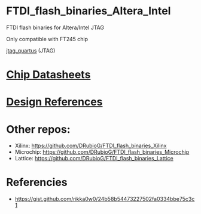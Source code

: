 # FTDI_flash_binaries_Altera_Intel
 FTDI flash binaries for Altera/Intel JTAG

Only compatible with FT245 chip

[jtag_quartus](./binaries/jtag_quartus.conf) (JTAG)


# [Chip Datasheets](./datasheet/)

# [Design References](/design_references/)

# Other repos:
- Xilinx: https://github.com/DRubioG/FTDI_flash_binaries_Xilinx
- Microchip: https://github.com/DRubioG/FTDI_flash_binaries_Microchip
- Lattice: https://github.com/DRubioG/FTDI_flash_binaries_Lattice

# Referencies
- https://gist.github.com/rikka0w0/24b58b54473227502fa0334bbe75c3c1